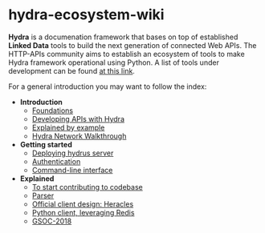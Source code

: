 # hydra-ecosystem-wiki

**Hydra** is a documenation framework that bases on top of established **Linked Data** tools to build the next generation of connected Web APIs. The HTTP-APIs community aims to establish an ecosystem of tools to make Hydra framework operational using Python. A list of tools under development can be found [at this link](https://github.com/HTTP-APIs).

For a general introduction you may want to follow the index:

* **Introduction**
    * [Foundations](00-Home.md)
    * [Developing APIs with Hydra](Workflow.md)
    * [Explained by example](Example.md)
    * [Hydra Network Walkthrough](Design.md)
* **Getting started**
    * [Deploying hydrus server](01-Usage.md)
    * [Authentication](Auth.md)
    * [Command-line interface](CLI.md)
* **Explained**
    * [To start contributing to codebase](Starting-Material.md)
    * [Parser](Parser.md)
    * [Official client design: Heracles](heracles_explained.md)
    * [Python client, leveraging Redis](hydra-agent-redis-graph.md)
    * [GSOC-2018](GSoC-2018.md)
